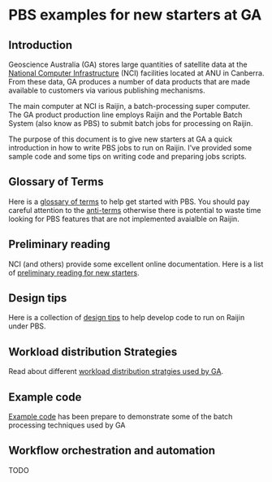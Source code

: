 # PBS examples for new starters at GA

## Introduction

Geoscience Australia (GA) stores large quantities of satellite data at 
the [National Computer Infrastructure](http://nci.org.au/) (NCI) facilities located at ANU in Canberra.
From these data, GA produces a number of data products that are made available to customers via various publishing mechanisms.

The main computer at NCI is Raijin, a batch-processing super computer. The GA product production 
line employs Raijin and the Portable Batch System (also know as PBS) to submit batch jobs for processing on Raijin.

The purpose of this document is to give new starters at GA a quick introduction in how to write PBS jobs to run on Raijin. I've
provided some sample code and some tips on writing code and preparing jobs scripts. 

## Glossary of Terms
Here is a [glossary of terms](./glossary.md) to help get started with PBS. You should pay careful attention to the 
[anti-terms](glossary_anti_terms.md) otherwise there is potential to waste time looking for PBS features that are 
not implemented avaialble on Raijin.

## Preliminary reading
NCI (and others) provide some excellent online documentation. Here is a list of [preliminary reading for new starters](./preliminary_reading.md).

## Design tips
Here is a collection of [design tips](raijin_pbs_tips.md) to help develop code to run on Raijin under PBS.

## Workload distribution Strategies
Read about different [workload distribution stratgies used by GA](workload_distribution_stategies.md).

## Example code
[Example code](./example_code.md) has been prepare to demonstrate some of the batch processing techniques used by GA

## Workflow orchestration and automation
TODO
